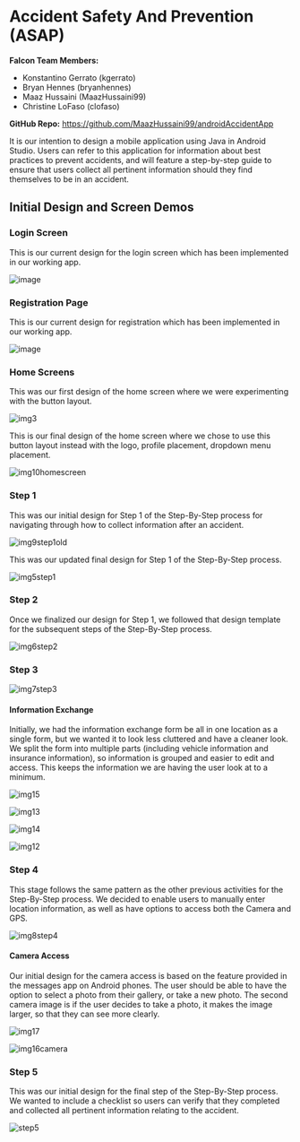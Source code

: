 # Accident Safety And Prevention (ASAP)
**Falcon Team Members:** 
 - Konstantino Gerrato (kgerrato) 
 - Bryan Hennes (bryanhennes) 
 - Maaz Hussaini (MaazHussaini99) 
 - Christine LoFaso (clofaso)

**GitHub Repo:** https://github.com/MaazHussaini99/androidAccidentApp

It is our intention to design a mobile application using Java in Android Studio. Users can refer to this application for information about best practices to prevent accidents, and will feature a step-by-step guide to ensure that users collect all pertinent information should they find themselves to be in an accident. 

## Initial Design and Screen Demos

### Login Screen
This is our current design for the login screen which has been implemented in our working app.
  
![image](https://user-images.githubusercontent.com/79105828/142341725-49905c96-059e-4a66-9a6b-fcef8af6eeae.png)

### Registration Page
This is our current design for registration which has been implemented in our working app.

![image](https://user-images.githubusercontent.com/79105828/142341835-16ca9358-64c2-4852-9728-ce861f3b65c2.png)

### Home Screens
This was our first design of the home screen where we were experimenting with the button layout.

![img3](https://user-images.githubusercontent.com/79105828/142341917-43de6fa0-c6ef-4681-8d93-2f2df1922dd9.png)

This is our final design of the home screen where we chose to use this button layout instead with the logo, profile placement, dropdown menu placement.

![img10homescreen](https://user-images.githubusercontent.com/79105828/142341959-4134ea2c-d8cc-45aa-9a9e-177597ed2987.png)

### Step 1
This was our initial design for Step 1 of the Step-By-Step process for navigating through how to collect information after an accident.

![img9step1old](https://user-images.githubusercontent.com/79105828/142342081-f75240e8-d2ad-4e60-9771-f646b3b03931.png)

This was our updated final design for Step 1 of the Step-By-Step process.

![img5step1](https://user-images.githubusercontent.com/79105828/142342133-3f8cda5c-6d39-44be-9045-43e115c079a0.png)

### Step 2
Once we finalized our design for Step 1, we followed that design template for the subsequent steps of the Step-By-Step process.

![img6step2](https://user-images.githubusercontent.com/79105828/142342194-95a885a2-e585-4a4a-becc-e3b4638ba869.png)

### Step 3
![img7step3](https://user-images.githubusercontent.com/79105828/142342232-59592a4e-f46b-4447-8e0f-76c44520ad83.png)

#### Information Exchange
Initially, we had the information exchange form be all in one location as a single form, but we wanted it to look less cluttered and have a cleaner look. We split the form into multiple parts (including vehicle information and insurance information), so information is grouped and easier to edit and access. This keeps the information we are having the user look at to a minimum.

![img15](https://user-images.githubusercontent.com/79105828/142342873-a7be86fd-33e3-4195-985c-63e7e1bc4176.png)

![img13](https://user-images.githubusercontent.com/79105828/142342882-1e32fc9f-d9a6-4716-ba9f-2b7a38d29a19.png)

![img14](https://user-images.githubusercontent.com/79105828/142342960-b59ec724-9fb1-4609-8fbc-e96ad0060db3.png)

![img12](https://user-images.githubusercontent.com/79105828/142342890-7a0bcafd-c722-405c-aaf7-2aa3e67214b7.png)

### Step 4
This stage follows the same pattern as the other previous activities for the Step-By-Step process. We decided to enable users to manually enter location information, as well as have options to access both the Camera and GPS.

![img8step4](https://user-images.githubusercontent.com/79105828/142342264-8621c8c5-bdb8-4115-95f7-9ed2ced5a5ca.png)

#### Camera Access
Our initial design for the camera access is based on the feature provided in the messages app on Android phones. The user should be able to have the option to select a photo from their gallery, or take a new photo. The second camera image is if the user decides to take a photo, it makes the image larger, so that they can see more clearly.

![img17](https://user-images.githubusercontent.com/79105828/142342434-0a635477-7e63-441e-890e-23122bd24eb1.png)

![img16camera](https://user-images.githubusercontent.com/79105828/142342438-7abc9f20-5c4c-40b7-9a2f-8985e8fbfb44.png)

### Step 5
This was our initial design for the final step of the Step-By-Step process. We wanted to include a checklist so users can verify that they completed and collected all pertinent information relating to the accident.

![step5](https://user-images.githubusercontent.com/79105828/142342313-8af93b93-c782-41b1-afdc-4a6e6b85a6a5.png)


